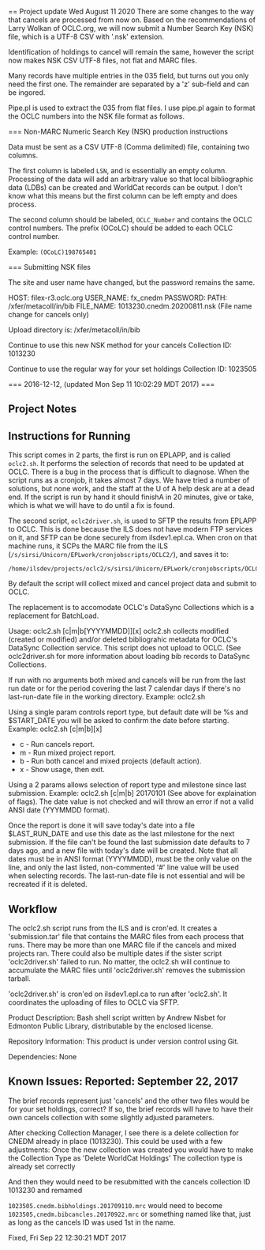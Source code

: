 == Project update Wed August 11 2020
There are some changes to the way that cancels are processed from now on.
Based on the recommendations of Larry Wolkan of OCLC.org, we will now 
submit a Number Search Key (NSK) file, which is a UTF-8 CSV with '.nsk'
extension.

Identification of holdings to cancel will remain the same, however the 
script now makes NSK CSV UTF-8 files, not flat and MARC files.

Many records have multiple entries in the 035 field, but turns out you 
only need the first one. The remainder are separated by a 'z' sub-field
and can be ingored.

Pipe.pl is used to extract the 035 from flat files. I use pipe.pl again
to format the OCLC numbers into the NSK file format as follows.

=== Non-MARC Numeric Search Key (NSK) production instructions

Data must be sent as a CSV UTF-8 (Comma delimited) file, containing two columns.

The first column is labeled ```LSN```, and is essentially an empty column. 
Processing of the data will add an arbitrary value so that local bibliographic 
data (LDBs) can be created and WorldCat records can be output. I don't know
what this means but the first column can be left empty and does process.

The second column should be labeled, ```OCLC_Number``` and contains the OCLC 
control numbers. The prefix (OCoLC) should be added to each OCLC control number. 

Example: ```(OCoLC)198765401```

=== Submitting NSK files

The site and user name have changed, but the password remains the same.

HOST: filex-r3.oclc.org
USER_NAME: fx_cnedm
PASSWORD: <no change>
PATH:  /xfer/metacoll/in/bib 
FILE_NAME: 1013230.cnedm.20200811.nsk (File name change for cancels only)

Upload directory is:
 /xfer/metacoll/in/bib

Continue to use this new NSK method for your cancels Collection ID: 1013230

Continue to use the regular way for your set holdings Collection ID: 1023505

=== 2016-12-12, (updated Mon Sep 11 10:02:29 MDT 2017) ===

Project Notes
-------------

Instructions for Running
--
This script comes in 2 parts, the first is run on EPLAPP, and is called ```oclc2.sh```. It 
performs the selection of records that need to be updated at OCLC. There is a bug in
the process that is difficult to diagnose. When the script runs as a cronjob, it takes
almost 7 days. We have tried a number of solutions, but none work, and the staff at 
the U of A help desk are at a dead end. If the script is run by hand it should finishA
in 20 minutes, give or take, which is what we will have to do until a fix is found.

The second script, ```oclc2driver.sh```, is used to SFTP the results from EPLAPP to OCLC. 
This is done because the ILS does not have modern FTP services on it, and SFTP can 
be done securely from ilsdev1.epl.ca. When cron on that machine runs, it SCPs the 
MARC file from the ILS (```/s/sirsi/Unicorn/EPLwork/cronjobscripts/OCLC2/```), and saves 
it to:
```
/home/ilsdev/projects/oclc2/s/sirsi/Unicorn/EPLwork/cronjobscripts/OCLC2
```

By default the script will collect mixed and cancel project data and submit to OCLC.

The replacement is to accomodate OCLC's DataSync Collections which is a replacement 
for BatchLoad.

Usage: oclc2.sh [c|m|b[YYYYMMDD]][x]
oclc2.sh collects modified (created or modified) and/or deleted bibliograhic
metadata for OCLC's DataSync Collection service. This script does not upload to OCLC.
(See oclc2driver.sh for more information about loading bib records to DataSync Collections.

If run with no arguments both mixed and cancels will be run from the last run date
or for the period covering the last 7 calendar days if there's no last-run-date file
in the working directory.
Example: oclc2.sh

Using a single param controls report type, but default date will be %s and $START_DATE
you will be asked to confirm the date before starting.
Example: oclc2.sh [c|m|b][x]
  * c - Run cancels report.
  * m - Run mixed project report.
  * b - Run both cancel and mixed projects (default action).
  * x - Show usage, then exit.

Using a 2 params allows selection of report type and milestone since last submission.
Example: oclc2.sh [c|m|b] 20170101
(See above for explaination of flags). The date value is not checked and
will throw an error if not a valid ANSI date (YYYMMDD format).

Once the report is done it will save today's date into a file $LAST_RUN_DATE and use
this date as the last milestone for the next submission. If the file can't be found
the last submission date defaults to 7 days ago, and a new file with today's date will be created.
Note that all dates must be in ANSI format (YYYYMMDD), must be the only value on the line,
and only the last listed, non-commented '#' line value will be used when selecting records.
The last-run-date file is not essential and will be recreated if it is deleted.

Workflow
--------
The oclc2.sh script runs from the ILS and is cron'ed. It creates a 'submission.tar' file that
contains the MARC files from each process that runs. There may be more than one MARC file if
the cancels and mixed projects ran. There could also be multiple dates if the sister script
'oclc2driver.sh' failed to run. No matter, the oclc2.sh will continue to accumulate the MARC
files until 'oclc2driver.sh' removes the submission tarball.

'oclc2driver.sh' is cron'ed on ilsdev1.epl.ca to run after 'oclc2.sh'. It coordinates the uploading
of files to OCLC via SFTP.

Product Description:
Bash shell script written by Andrew Nisbet for Edmonton Public Library, distributable by the enclosed license.

Repository Information:
This product is under version control using Git.

Dependencies:
None

Known Issues:
Reported: September 22, 2017
---
The brief records represent just 'cancels' and the other two files would be for your set holdings, correct?  If so, the brief records will have to have their own cancels collection with some slightly adjusted parameters.

After checking Collection Manager, I see there is a delete collection for CNEDM already in place (1013230).  This could be used with a few adjustments:
Once the new collection was created you would have to make the Collection Type as 'Delete WorldCat Holdings'
The collection type is already set correctly

And then they would need to be resubmitted with the cancels collection ID 1013230 and remamed

```1023505.cnedm.bibholdings.201709110.mrc``` would need to become  ```1023505,cnedm.bibcancles.20170922.mrc``` or something named like that, just as long as the cancels ID was used 1st in the name.

Fixed, Fri Sep 22 12:30:21 MDT 2017


